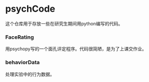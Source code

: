 # psychCode
这个仓库用于存放一些在研究生期间用python编写的代码。

### FaceRating

用psychopy写的一个面孔评定程序。代码很简陋，是为了上课交作业。

### behaviorData

处理实验中的行为数据。

